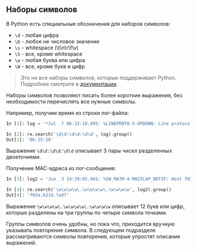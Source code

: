 ## Наборы символов

В Python есть специальные обозначения для наборов символов:

* ```\d``` - любая цифра
* ```\D``` - любое не числовое значение
* ```\s``` - whitespace (\t\n\r\f\v)
* ```\S``` - все, кроме whitespace
* ```\w``` - любая буква или цифра
* ```\W``` - все, кроме букв и цифр

> Это не все наборы символов, которые поддерживает Python. Подробнее смотрите в [документации](https://docs.python.org/3/library/re.html).

Наборы символов позволяют писать более короткие выражения, без необходимости перечислять все нужные символы.

Например, получим время из строки лог-файла:
```python
In [1]: log = '*Jul  7 06:15:18.695: %LINEPROTO-5-UPDOWN: Line protocol on Interface Ethernet0/3, changed state to down'

In [2]: re.search('\d\d:\d\d:\d\d', log).group()
Out[2]: '06:15:18'

```

Выражение ```\d\d:\d\d:\d\d``` описывает 3 пары чисел разделенных двоеточиями.


Получение MAC-адреса из лог-сообщения:
```python
In [3]: log2 = 'Jun  3 14:39:05.941: %SW_MATM-4-MACFLAP_NOTIF: Host f03a.b216.7ad7 in vlan 10 is flapping between port Gi0/5 and port Gi0/15'

In [4]: re.search('\w\w\w\w\.\w\w\w\w\.\w\w\w\w', log2).group()
Out[4]: 'f03a.b216.7ad7'

```

Выражение ```\w\w\w\w\.\w\w\w\w\.\w\w\w\w``` описывает 12 букв или цифр, которые разделены на три группы по четыре символа точками.

Группы символов очень удобны, но пока что, приходится вручную указывать повторение символа.
В следующем подразделе рассматриваются символы повторения, которые упростят описание выражений.

